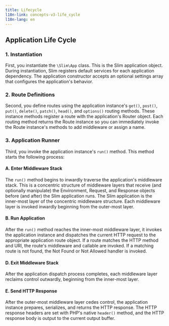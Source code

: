 ```yaml
---
title: Lifecycle
l10n-link: concepts-v3-life_cycle
l10n-lang: en
---
```


## Application Life Cycle

### 1. Instantiation

First, you instantiate the `\Slim\App` class. This is the Slim application object. During instantiation, Slim registers default services for each application dependency. The application constructor accepts an optional settings array that configures the application's behavior.

### 2. Route Definitions

Second, you define routes using the application instance's `get()`, `post()`, `put()`, `delete()`, `patch()`, `head()`, and `options()` routing methods. These instance methods register a route with the application's Router object. Each routing method returns the Route instance so you can immediately invoke the Route instance's methods to add middleware or assign a name.

### 3. Application Runner

Third, you invoke the application instance's `run()` method. This method starts the following process:

#### A. Enter Middleware Stack

The `run()` method begins to inwardly traverse the application's middleware stack. This is a concentric structure of middleware layers that receive (and optionally manipulate) the Environment, Request, and Response objects before (and after) the Slim application runs. The Slim application is the inner-most layer of the concentric middleware structure. Each middleware layer is invoked inwardly beginning from the outer-most layer.

#### B. Run Application

After the `run()` method reaches the inner-most middleware layer, it invokes the application instance and dispatches the current HTTP request to the appropriate application route object. If a route matches the HTTP method and URI, the route's middleware and callable are invoked. If a matching route is not found, the Not Found or Not Allowed handler is invoked.

#### D. Exit Middleware Stack

After the application dispatch process completes, each middleware layer reclaims control outwardly, beginning from the inner-most layer.

#### E. Send HTTP Response

After the outer-most middleware layer cedes control, the application instance prepares, serializes, and returns the HTTP response. The HTTP response headers are set with PHP's native `header()` method, and the HTTP response body is output to the current output buffer.
